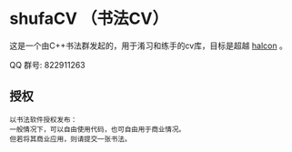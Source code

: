 # shufaCV （书法CV）

这是一个由C++书法群发起的，用于淆习和练手的cv库，目标是超越 [halcon](https://www.mvtec.com/products/halcon) 。

QQ 群号: 822911263


## 授权

```
以书法软件授权发布：
一般情况下，可以自由使用代码，也可自由用于商业情况。
但若将其商业应用，则请提交一张书法。

```
